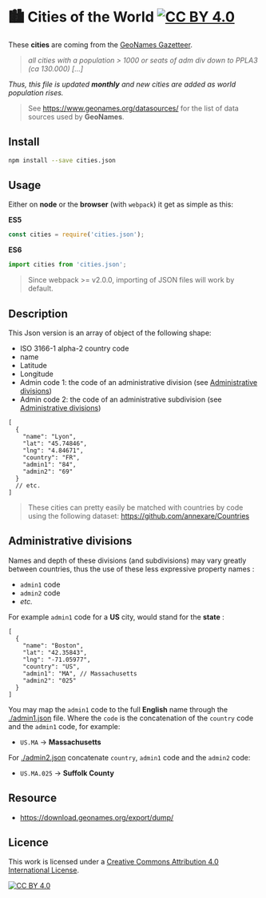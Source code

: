 # :cityscape: Cities of the World [![CC BY 4.0][cc-by-shield]][cc-by]

These **cities** are coming from the [GeoNames Gazetteer](http://www.geonames.org).

> _all cities with a population > 1000 or seats of adm div down to PPLA3 (ca 130.000) [...]_

_Thus, this file is updated **monthly** and new cities are added as world population rises._

> See https://www.geonames.org/datasources/ for the list of data sources used by **GeoNames**.

## Install

```sh
npm install --save cities.json
```

## Usage

Either on **node** or the **browser** (with `webpack`) it get as simple as this:

**ES5**

```js
const cities = require('cities.json');
```

**ES6**

```js
import cities from 'cities.json';
```

> Since webpack >= v2.0.0, importing of JSON files will work by default.


## Description

This Json version is an array of object of the following shape:

- ISO 3166-1 alpha-2 country code
- name
- Latitude
- Longitude
- Admin code 1: the code of an administrative division (see [Administrative divisions](#administrative-divisions))
- Admin code 2: the code of an administrative subdivision (see [Administrative divisions](#administrative-divisions))

```jsonc
[
  {
    "name": "Lyon",
    "lat": "45.74846",
    "lng": "4.84671",
    "country": "FR",
    "admin1": "84",
    "admin2": "69"
  }
  // etc.
]
```

> These cities can pretty easily be matched with countries by code using the following dataset:
> https://github.com/annexare/Countries

## Administrative divisions

Names and depth of these divisions (and subdivisions) may vary greatly between countries, thus the use of these less expressive property names :

- `admin1` code
- `admin2` code
- _etc._

For example `admin1` code for a **US** city, would stand for the **state** :

```jsonc
[
  {
    "name": "Boston",
    "lat": "42.35843",
    "lng": "-71.05977",
    "country": "US",
    "admin1": "MA", // Massachusetts
    "admin2": "025"
  }
]
```

You may map the `admin1` code to the full **English** name through the [./admin1.json](./admin1.json) file.
Where the `code` is the concatenation of the `country` code and the `admin1` code, for example:

- `US.MA` → **Massachusetts**

For [./admin2.json](./admin2.json) concatenate `country`, `admin1` code and the `admin2` code:

- `US.MA.025` → **Suffolk County**

## Resource

- https://download.geonames.org/export/dump/

## Licence

This work is licensed under a
[Creative Commons Attribution 4.0 International License][cc-by].

[![CC BY 4.0][cc-by-image]][cc-by]

[cc-by]: http://creativecommons.org/licenses/by/4.0/
[cc-by-image]: https://i.creativecommons.org/l/by/4.0/88x31.png
[cc-by-shield]: https://img.shields.io/badge/License-CC%20BY%204.0-lightgrey.svg